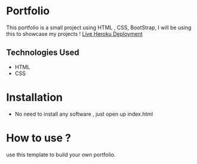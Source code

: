 # Portfolio

This portfolio is a small project using HTML , CSS, BootStrap, I will be using this to showcase my projects !
[Live Heroku Deployment](https://portfolio-shekh123.herokuapp.com)

## Technologies Used

- HTML
- CSS

# Installation

- No need to install any software , just open up index.html

# How to use ?

use this template to build your own portfolio.
